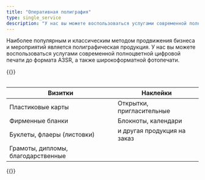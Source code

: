 ```yaml
---
title: "Оперативная полиграфия"
type: single_service
description: "У нас вы можете воспользоваться услугами современной полноцветной цифровой печати до формата А3SR, а также широкоформатной фотопечати."
---
```


Наиболее популярным и классическим методом продвижения бизнеса и
мероприятий является полиграфическая продукция. У нас вы можете
воспользоваться услугами современной полноцветной цифровой печати до
формата А3SR, а также широкоформатной фотопечати.

{{<table>}}

| Визитки                            | Наклейки                    |
|------------------------------------|-----------------------------|
| Пластиковые карты                  | Открытки, пригласительные   |
| Фирменные бланки                   | Блокноты, календари         |
| Буклеты, флаеры (листовки)         | и другая продукция на заказ |
| Грамоты, дипломы, благодарственные |                             |

{{</table>}}

